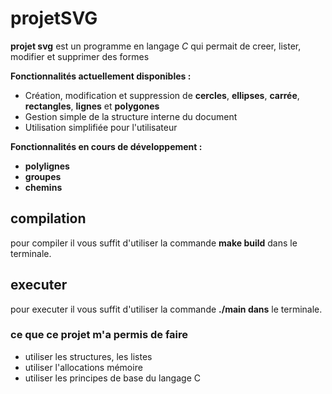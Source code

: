 # projetSVG

**projet svg** est un programme en langage *C* qui permait de creer, lister, modifier et supprimer des formes

**Fonctionnalités actuellement disponibles :**
- Création, modification et suppression de **cercles**, **ellipses**, **carrée**, **rectangles**, **lignes** et **polygones**
- Gestion simple de la structure interne du document
- Utilisation simplifiée pour l'utilisateur

**Fonctionnalités en cours de développement :**
- **polylignes**
- **groupes**
- **chemins**


## compilation

pour compiler il vous suffit d'utiliser la commande **make build** dans le terminale.

## executer

pour executer il vous suffit d'utiliser la commande **./main dans** le terminale.


### ce que ce projet m'a permis de faire

- utiliser les structures, les listes
- utiliser l'allocations mémoire
- utiliser les principes de base du langage C



